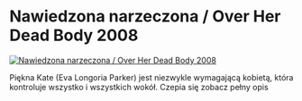 Nawiedzona narzeczona / Over Her Dead Body 2008 
=============
[![Nawiedzona narzeczona / Over Her Dead Body 2008 ](http://vidos.pl/images/player.gif)](http://vidos.pl/nawiedzona-narzeczona-over-her-dead-body-2008)

 Piękna Kate (Eva Longoria Parker) jest niezwykle wymagającą kobietą, która kontroluje wszystko i wszystkich wokół. Czepia się zobacz pełny opis
